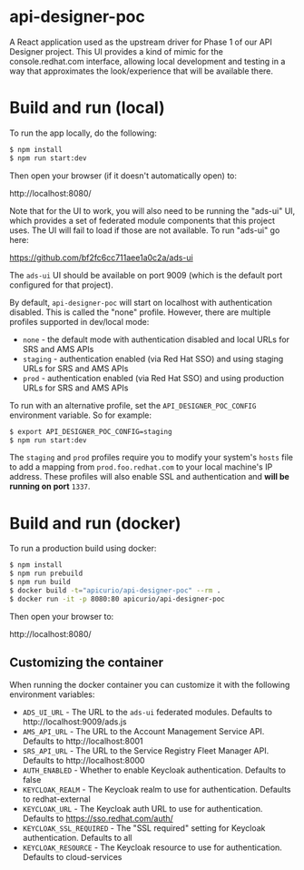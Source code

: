 # api-designer-poc
A React application used as the upstream driver for Phase 1 of our API 
Designer project.  This UI provides a kind of mimic for the console.redhat.com
interface, allowing local development and testing in a way that approximates
the look/experience that will be available there.

# Build and run (local)
To run the app locally, do the following:

```bash
$ npm install
$ npm run start:dev
```

Then open your browser (if it doesn't automatically open) to:

http://localhost:8080/

Note that for the UI to work, you will also need to be running the "ads-ui"
UI, which provides a set of federated module components that this project uses.
The UI will fail to load if those are not available.  To run "ads-ui" go 
here:

https://github.com/bf2fc6cc711aee1a0c2a/ads-ui

The `ads-ui` UI should be available on port 9009 (which is the default port
configured for that project).

By default, `api-designer-poc` will start on localhost with authentication 
disabled.  This is called the "none" profile.  However, there are multiple
profiles supported in dev/local mode:

* `none` - the default mode with authentication disabled and local URLs for SRS and AMS APIs
* `staging` - authentication enabled (via Red Hat SSO) and using staging URLs for SRS and AMS APIs
* `prod` - authentication enabled (via Red Hat SSO) and using production URLs for SRS and AMS APIs

To run with an alternative profile, set the `API_DESIGNER_POC_CONFIG` environment
variable.  So for example:

```bash
$ export API_DESIGNER_POC_CONFIG=staging
$ npm run start:dev
```

The `staging` and `prod` profiles require you to modify your system's `hosts` file to add
a mapping from `prod.foo.redhat.com` to your local machine's IP address.  These profiles
will also enable SSL and authentication and **will be running on port** `1337`.

# Build and run (docker)
To run a production build using docker:

```bash
$ npm install
$ npm run prebuild
$ npm run build
$ docker build -t="apicurio/api-designer-poc" --rm .
$ docker run -it -p 8080:80 apicurio/api-designer-poc
```

Then open your browser to:

http://localhost:8080/

## Customizing the container
When running the docker container you can customize it with the following environment
variables:

* `ADS_UI_URL` - The URL to the `ads-ui` federated modules.  Defaults to http://localhost:9009/ads.js
* `AMS_API_URL` - The URL to the Account Management Service API.  Defaults to http://localhost:8001
* `SRS_API_URL` - The URL to the Service Registry Fleet Manager API.  Defaults to http://localhost:8000
* `AUTH_ENABLED` - Whether to enable Keycloak authentication.  Defaults to false
* `KEYCLOAK_REALM` - The Keycloak realm to use for authentication.  Defaults to redhat-external
* `KEYCLOAK_URL` - The Keycloak auth URL to use for authentication.  Defaults to https://sso.redhat.com/auth/
* `KEYCLOAK_SSL_REQUIRED` - The "SSL required" setting for Keycloak authentication.  Defaults to all
* `KEYCLOAK_RESOURCE` - The Keycloak resource to use for authentication.  Defaults to cloud-services
